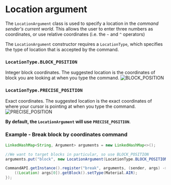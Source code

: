 # Location argument

The `LocationArgument` class is used to specify a location in the _command sender's current world_. This allows the user to enter three numbers as coordinates, or use relative coordinates (i.e. the `~` and `^` operators)

The `LocationArgument` constructor requires a `LocationType`, which specifies the type of location that is accepted by the command.

### `LocationType.BLOCK_POSITION`
Integer block coordinates. The suggested location is the coordinates of block you are looking at when you type the command.
  ![BLOCK_POSITION](https://user-images.githubusercontent.com/42968178/50574833-92ef9e00-0df0-11e9-9ae5-59235b1bb8cb.png)

### `LocationType.PRECISE_POSITION`
Exact coordinates. The suggested location is the exact coordinates of where your cursor is pointing at when you type the command.
  ![PRECISE_POSITION](https://user-images.githubusercontent.com/42968178/50574841-b6b2e400-0df0-11e9-9003-481b139d190f.png)

**By default, the `LocationArgument` will use `PRECISE_POSITION`**.

### Example - Break block by coordinates command

```java
LinkedHashMap<String, Argument> arguments = new LinkedHashMap<>();

//We want to target blocks in particular, so use BLOCK_POSITION
arguments.put("block", new LocationArgument(LocationType.BLOCK_POSITION));

CommandAPI.getInstance().register("break", arguments, (sender, args) -> {
	((Location) args[0]).getBlock().setType(Material.AIR);
});
```

